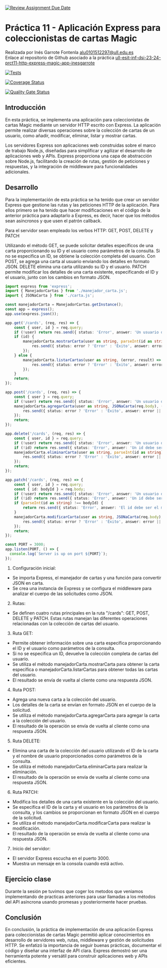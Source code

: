 [![Review Assignment Due Date](https://classroom.github.com/assets/deadline-readme-button-24ddc0f5d75046c5622901739e7c5dd533143b0c8e959d652212380cedb1ea36.svg)](https://classroom.github.com/a/sNC2m9MU)

# Práctica 11 - Aplicación Express para coleccionistas de cartas Magic

Realizada por Inés Garrote Fontenla [alu0101512297@ull.edu.es](alu0101512297@ull.edu.es)  
Enlace al repositorio de Github asociado a la práctica [ull-esit-inf-dsi-23-24-prct11-http-express-magic-app-inesgarrote](https://github.com/ULL-ESIT-INF-DSI-2324/ull-esit-inf-dsi-23-24-prct11-http-express-magic-app-inesgarrote.git)

[![Tests](https://github.com/ULL-ESIT-INF-DSI-2324/ull-esit-inf-dsi-23-24-prct11-http-express-magic-app-inesgarrote/actions/workflows/node.js.yml/badge.svg)](https://github.com/ULL-ESIT-INF-DSI-2324/ull-esit-inf-dsi-23-24-prct11-http-express-magic-app-inesgarrote/actions/workflows/node.js.yml)

[![Coverage Status](https://coveralls.io/repos/github/ULL-ESIT-INF-DSI-2324/ull-esit-inf-dsi-23-24-prct11-http-express-magic-app-inesgarrote/badge.svg?branch=main)](https://coveralls.io/github/ULL-ESIT-INF-DSI-2324/ull-esit-inf-dsi-23-24-prct11-http-express-magic-app-inesgarrote?branch=main)

[![Quality Gate Status](https://sonarcloud.io/api/project_badges/measure?project=ULL-ESIT-INF-DSI-2324_ull-esit-inf-dsi-23-24-prct11-http-express-magic-app-inesgarrote&metric=alert_status)](https://sonarcloud.io/summary/new_code?id=ULL-ESIT-INF-DSI-2324_ull-esit-inf-dsi-23-24-prct11-http-express-magic-app-inesgarrote)

## Introducción
En esta práctica, se implementa una aplicación para coleccionistas de cartas Magic mediante un servidor HTTP escrito con Express. La aplicación permite realizar diversas operaciones sobre la colección de cartas de un usuario, como añadir, modificar, eliminar, listar y mostrar cartas.

Los servidores Express son aplicaciones web construidas sobre el marco de trabajo Node.js, diseñadas para simplificar y agilizar el desarrollo de aplicaciones web y APIs. Express proporciona una capa de abstracción sobre Node.js, facilitando la creación de rutas, gestión de peticiones y respuestas, y la integración de middleware para funcionalidades adicionales.
## Desarrollo
Para la implementación de esta práctica se ha tenido que crear un servidor Express que gestione las rutas y las peticiones HTTP de la aplicación. Para ellos primero se ha tenido que hacer modificaciones en el código de la anterior práctica para adaptarlo a Express, es decir, hacer que los métodos sean asíncronos y que usen el patrón callback.

Para el servidor sean empleado los verbos HTTP: GET, POST, DELETE y PATCH

Utilizando el método GET, se puede solicitar detalles específicos de una carta proporcionando su ID y el usuario como parámetros de la consulta. Si no se especifica un ID, se obtiene la colección completa del usuario. Con POST, se agrega una carta al usuario enviando los detalles en formato JSON. DELETE elimina una carta utilizando su ID y el usuario. PATCH permite modificar los detalles de una carta existente, especificando el ID y el usuario, junto con los cambios en formato JSON.

```typescript
import express from 'express';
import { ManejadorCartas } from './manejador_carta.js';
import { JSONaCarta } from './carta.js';

const manejadorCarta = ManejadorCartas.getInstance();
const app = express();
app.use(express.json());

app.get('/cards', (req, res) => {
    const { user, id } = req.query;
    if (!user) return res.send({ status: 'Error', answer: 'Un usuario debe ser proporcionado' });
    if (id) {
        manejadorCarta.mostrarCarta(user as string, parseInt(id as string), (error, result) => {
            res.send({ status: error ? 'Error' : 'Éxito', answer: error || result });
        });
    } else {
        manejadorCarta.listarCartas(user as string, (error, result) => {
            res.send({ status: error ? 'Error' : 'Éxito', answer: error || result });
        });
    }
    return;
});

app.post('/cards', (req, res) => {
    const { user } = req.query;
    if (!user) return res.send({ status: 'Error', answer: 'Un usuario debe ser proporcionado' });
    manejadorCarta.agregarCarta(user as string, JSONaCarta(req.body), (error, result) => {
        res.send({ status: error ? 'Error' : 'Éxito', answer: error || result });
    });
    return;
});

app.delete('/cards', (req, res) => {
    const { user, id } = req.query;
    if (!user) return res.send({ status: 'Error', answer: 'Un usuario debe ser proporcionado' });
    if (!id) return res.send({ status: 'Error', answer: 'Un id debe ser proporcionado' });
    manejadorCarta.eliminarCarta(user as string, parseInt(id as string), (error, result) => {
        res.send({ status: error ? 'Error' : 'Éxito', answer: error || result });
    });
    return; 
});

app.patch('/cards', (req, res) => {
    const { user, id } = req.query;
    const { id: bodyId } = req.body;
    if (!user) return res.send({ status: 'Error', answer: 'Un usuario debe ser proporcionado' });
    if (!id) return res.send({ status: 'Error', answer: 'Un id debe ser proporcionado' });
    if (parseInt(id as string) !== bodyId) {
        return res.send({ status: 'Error', answer: 'El id debe ser el mismo en el query y en el body' });
    }
    manejadorCarta.modificarCarta(user as string, JSONaCarta(req.body), (error, result) => {
        res.send({ status: error ? 'Error' : 'Éxito', answer: error || result });
    });
    return; 
});

const PORT = 3000;
app.listen(PORT, () => {
  console.log(`Server is up on port ${PORT}`);
});
```

1. Configuración inicial:
- Se importa Express, el manejador de cartas y una función para convertir JSON en carta.
- Se crea una instancia de Express y se configura el middleware para analizar el cuerpo de las solicitudes como JSON.
2. Rutas:
- Se definen cuatro rutas principales en la ruta "/cards": GET, POST, DELETE y PATCH. Estas rutas manejan las diferentes operaciones relacionadas con la colección de cartas del usuario.
3. Ruta GET:
- Permite obtener información sobre una carta específica proporcionando el ID y el usuario como parámetros de la consulta.
- Si no se especifica un ID, devuelve la colección completa de cartas del usuario.
- Se utiliza el método manejadorCarta.mostrarCarta para obtener la carta específica o manejadorCarta.listarCartas para obtener todas las cartas del usuario.
- El resultado se envía de vuelta al cliente como una respuesta JSON.
4. Ruta POST:
- Agrega una nueva carta a la colección del usuario.
- Los detalles de la carta se envían en formato JSON en el cuerpo de la solicitud.
- Se utiliza el método manejadorCarta.agregarCarta para agregar la carta a la colección del usuario.
- El resultado de la operación se envía de vuelta al cliente como una respuesta JSON.
5. Ruta DELETE:
- Elimina una carta de la colección del usuario utilizando el ID de la carta y el nombre de usuario proporcionados como parámetros de la consulta.
- Se utiliza el método manejadorCarta.eliminarCarta para realizar la eliminación.
- El resultado de la operación se envía de vuelta al cliente como una respuesta JSON.
6. Ruta PATCH:
- Modifica los detalles de una carta existente en la colección del usuario.
- Se especifica el ID de la carta y el usuario en los parámetros de la consulta, y los cambios se proporcionan en formato JSON en el cuerpo de la solicitud.
- Se utiliza el método manejadorCarta.modificarCarta para realizar la modificación.
- El resultado de la operación se envía de vuelta al cliente como una respuesta JSON.
7. Inicio del servidor:
- El servidor Express escucha en el puerto 3000.
- Muestra un mensaje en la consola cuando está activo.
## Ejercicio clase
Durante la sesión pe tuvimos que coger los metodos que veniamos implementando de practicas anteriores para usar llamadas a los métodos del API asíncrona usando promesas y posteriormente hacer pruebas.

## Conclusión
En conclusión, la práctica de implementación de una aplicación Express para coleccionistas de cartas Magic permitió aplicar conocimientos en desarrollo de servidores web, rutas, middleware y gestión de solicitudes HTTP. Se enfatizó la importancia de seguir buenas prácticas, documentar el código y diseñar una interfaz de API clara. Express demostró ser una herramienta potente y versátil para construir aplicaciones web y APIs eficientes.